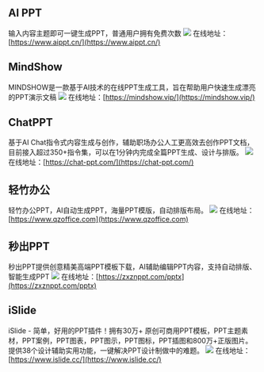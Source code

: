 ## AI PPT
输入内容主题即可一键生成PPT，普通用户拥有免费次数
![](https://foruda.gitee.com/images/1729675193529449792/0fb2dc2a_8031453.jpeg)
在线地址：[https://www.aippt.cn/](https://www.aippt.cn/)

## MindShow
MINDSHOW是一款基于AI技术的在线PPT生成工具，旨在帮助用户快速生成漂亮的PPT演示文稿
![](https://foruda.gitee.com/images/1729675178913262289/5815e86a_8031453.jpeg)
在线地址：[https://mindshow.vip/](https://mindshow.vip/)

## ChatPPT
基于AI Chat指令式内容生成与创作，辅助职场办公人工更高效去创作PPT文档，目前接入超过350+指令集，可以在1分钟内完成全篇PPT生成、设计与排版。
![](https://foruda.gitee.com/images/1729675164619465200/761a9cd6_8031453.jpeg)
在线地址：[https://chat-ppt.com/](https://chat-ppt.com/)

## 轻竹办公
轻竹办公PPT，AI自动生成PPT，海量PPT模版，自动排版布局。
![](https://foruda.gitee.com/images/1729675206899723367/a54c2d83_8031453.jpeg)
在线地址：[https://www.qzoffice.com](https://www.qzoffice.com)

## 秒出PPT
秒出PPT提供创意精美高端PPT模板下载，AI辅助编辑PPT内容，支持自动排版、智能生成PPT
![](https://foruda.gitee.com/images/1729675320720539485/c869c4a3_8031453.jpeg)
在线地址：[https://zxznppt.com/pptx](https://zxznppt.com/pptx)

## iSlide
iSlide - 简单，好用的PPT插件！拥有30万+ 原创可商用PPT模板，PPT主题素材，PPT案例，PPT图表，PPT图示，PPT图标，PPT插图和800万+正版图片。提供38个设计辅助实用功能，一键解决PPT设计制做中的难题。
![](https://foruda.gitee.com/images/1729675150706575033/b0415ec4_8031453.jpeg)
在线地址：[https://www.islide.cc/](https://www.islide.cc/)